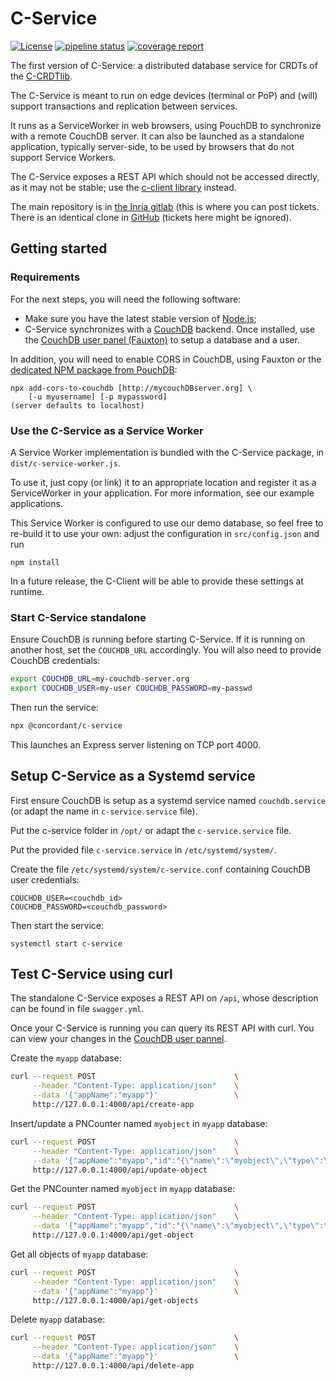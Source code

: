 # C-Service

[![License](https://img.shields.io/badge/license-MIT-green)](https://opensource.org/licenses/MIT)
[![pipeline status](https://gitlab.inria.fr/concordant/software/c-service/badges/master/pipeline.svg)](https://gitlab.inria.fr/concordant/software/c-service/-/commits/master)
[![coverage report](https://gitlab.inria.fr/concordant/software/c-service/badges/master/coverage.svg)](https://gitlab.inria.fr/concordant/software/c-service/-/commits/master)

The first version of C-Service: a distributed database service
for CRDTs of the [C-CRDTlib](https://github.com/concordant/c-crdtlib).

The C-Service is meant to run on edge devices (terminal or PoP)
and (will) support transactions and replication between services.

It runs as a ServiceWorker in web browsers,
using PouchDB to synchronize with a remote CouchDB server.
It can also be launched as a standalone application, typically server-side,
to be used by browsers that do not support Service Workers.

The C-Service exposes a REST API which should not be accessed directly,
as it may not be stable; use the [c-client library](https://gitlab.inria.fr/concordant/software/c-client/) instead.

The main repository is in [the Inria gitlab](https://gitlab.inria.fr/concordant/software/c-service/) (this is where you can post tickets. There is an identical clone in [GitHub](https://github.com/concordant/c-service) (tickets here might be ignored).

## Getting started

### Requirements

For the next steps, you will need the following software:

- Make sure you have the latest stable version of [Node.js](https://nodejs.org/en/download/);
- C-Service synchronizes with a
  [CouchDB](https://docs.couchdb.org/en/stable/install/index.html) backend.
  Once installed,
  use the [CouchDB user panel (Fauxton)](http://127.0.0.1:5984/_utils/)
  to setup a database and a user.

In addition, you will need to enable CORS in CouchDB, using Fauxton
or the [dedicated NPM package from PouchDB](https://github.com/pouchdb/add-cors-to-couchdb):

```shell
npx add-cors-to-couchdb [http://mycouchDBserver.org] \
    [-u myusername] [-p mypassword]
(server defaults to localhost)
```

### Use the C-Service as a Service Worker

A Service Worker implementation is bundled with the C-Service package,
in `dist/c-service-worker.js`.

To use it, just copy (or link) it to an appropriate location
and register it as a ServiceWorker in your application.
For more information, see our example applications.

This Service Worker is configured to use our demo database,
so feel free to re-build it to use your own:
adjust the configuration in `src/config.json` and run

```shell
npm install
```

In a future release,
the C-Client will be able to provide these settings at runtime.

### Start C-Service standalone

Ensure CouchDB is running before starting C-Service.
If it is running on another host, set the `COUCHDB_URL` accordingly.
You will also need to provide CouchDB credentials:

```bash
export COUCHDB_URL=my-couchdb-server.org
export COUCHDB_USER=my-user COUCHDB_PASSWORD=my-passwd
```

Then run the service:

```bash
npx @concordant/c-service
```

This launches an Express server listening on TCP port 4000.

## Setup C-Service as a Systemd service

First ensure CouchDB is setup as a systemd service named `couchdb.service`
(or adapt the name in `c-service.service` file).

Put the c-service folder in `/opt/` or adapt the `c-service.service` file.

Put the provided file `c-service.service` in `/etc/systemd/system/`.

Create the file `/etc/systemd/system/c-service.conf`
containing CouchDB user credentials:

```shell
COUCHDB_USER=<couchdb_id>
COUCHDB_PASSWORD=<couchdb_password>
```

Then start the service:

```shell
systemctl start c-service
```

## Test C-Service using curl

The standalone C-Service exposes a REST API on `/api`,
whose description can be found in file `swagger.yml`.

Once your C-Service is running you can query its REST API with curl.
You can view your changes in the [CouchDB user pannel](http://127.0.0.1:5984/_utils/).

Create the `myapp` database:

```bash
curl --request POST                               \
     --header "Content-Type: application/json"    \
     --data '{"appName":"myapp"}'                 \
     http://127.0.0.1:4000/api/create-app
```

Insert/update a PNCounter named `myobject` in `myapp` database:

```bash
curl --request POST                               \
     --header "Content-Type: application/json"    \
     --data '{"appName":"myapp","id":"{\"name\":\"myobject\",\"type\":\"PNCounter\"}","document":"{\"type\":\"PNCounter\",\"metadata\":{\"increment\":[{\"name\":\"clientid\"},{\"first\":60,\"second\":{\"uid\":{\"name\":\"clientid\"},\"cnt\":-21474836}}],\"decrement\":[]},\"value\":60}"}'  \
     http://127.0.0.1:4000/api/update-object
```

Get the PNCounter named `myobject` in `myapp` database:

```bash
curl --request POST                               \
     --header "Content-Type: application/json"    \
     --data '{"appName":"myapp","id":"{\"name\":\"myobject\",\"type\":\"PNCounter\"}"}'                       \
     http://127.0.0.1:4000/api/get-object
```

Get all objects of `myapp` database:

```bash
curl --request POST                               \
     --header "Content-Type: application/json"    \
     --data '{"appName":"myapp"}'                 \
     http://127.0.0.1:4000/api/get-objects
```

Delete `myapp` database:

```bash
curl --request POST                               \
     --header "Content-Type: application/json"    \
     --data '{"appName":"myapp"}'                 \
     http://127.0.0.1:4000/api/delete-app
```
